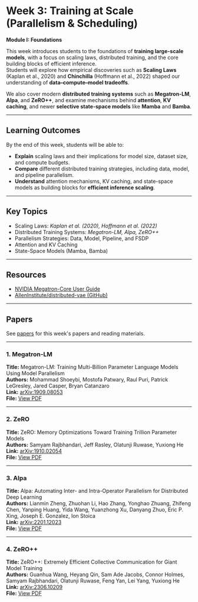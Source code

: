# Week 3: Training at Scale (Parallelism & Scheduling)

**Module I: Foundations**

This week introduces students to the foundations of **training large-scale models**, with a focus on scaling laws, distributed training, and the core building blocks of efficient inference.  
Students will explore how empirical discoveries such as **Scaling Laws** (Kaplan et al., 2020) and **Chinchilla** (Hoffmann et al., 2022) shaped our understanding of **data–compute–model tradeoffs**.  

We also cover modern **distributed training systems** such as **Megatron-LM**, **Alpa**, and **ZeRO++**, and examine mechanisms behind **attention**, **KV caching**, and newer **selective state-space models** like **Mamba** and **Bamba**.

---

## Learning Outcomes
By the end of this week, students will be able to:

- **Explain** scaling laws and their implications for model size, dataset size, and compute budgets.
- **Compare** different distributed training strategies, including data, model, and pipeline parallelism.
- **Understand** attention mechanisms, KV caching, and state-space models as building blocks for **efficient inference scaling**.

---

## Key Topics
- Scaling Laws: *Kaplan et al. (2020), Hoffmann et al. (2022)*
- Distributed Training Systems: *Megatron-LM, Alpa, ZeRO++*
- Parallelism Strategies: Data, Model, Pipeline, and FSDP
- Attention and KV Caching
- State-Space Models (Mamba, Bamba)

---

## Resources
- [NVIDIA Megatron-Core User Guide](https://docs.nvidia.com/megatron-core/developer-guide/latest/user-guide/index.html)
- [AllenInstitute/distributed-vae (GitHub)](https://github.com/AllenInstitute/distributed-vae)

---
## Papers
See [papers](./papers) for this week's papers and reading materials.

---

### 1. Megatron-LM
**Title:** Megatron-LM: Training Multi-Billion Parameter Language Models Using Model Parallelism  
**Authors:** Mohammad Shoeybi, Mostofa Patwary, Raul Puri, Patrick LeGresley, Jared Casper, Bryan Catanzaro  
**Link:** [arXiv:1909.08053](https://arxiv.org/abs/1909.08053)  
**File:** [View PDF](https://drive.google.com/file/d/MegatronFileID/view?usp=sharing)

---

### 2. ZeRO
**Title:** ZeRO: Memory Optimizations Toward Training Trillion Parameter Models  
**Authors:** Samyam Rajbhandari, Jeff Rasley, Olatunji Ruwase, Yuxiong He  
**Link:** [arXiv:1910.02054](https://arxiv.org/abs/1910.02054)  
**File:** [View PDF](https://drive.google.com/file/d/ZeroFileID/view?usp=sharing)

---

### 3. Alpa
**Title:** Alpa: Automating Inter- and Intra-Operator Parallelism for Distributed Deep Learning  
**Authors:** Lianmin Zheng, Zhuohan Li, Hao Zhang, Yonghao Zhuang, Zhifeng Chen, Yanping Huang, Yida Wang, Yuanzhong Xu, Danyang Zhuo, Eric P. Xing, Joseph E. Gonzalez, Ion Stoica  
**Link:** [arXiv:2201.12023](https://arxiv.org/abs/2201.12023)  
**File:** [View PDF](https://drive.google.com/file/d/AlpaFileID/view?usp=sharing)

---

### 4. ZeRO++
**Title:** ZeRO++: Extremely Efficient Collective Communication for Giant Model Training  
**Authors:** Guanhua Wang, Heyang Qin, Sam Ade Jacobs, Connor Holmes, Samyam Rajbhandari, Olatunji Ruwase, Feng Yan, Lei Yang, Yuxiong He  
**Link:** [arXiv:2306.10209](https://arxiv.org/abs/2306.10209)  
**File:** [View PDF](https://drive.google.com/file/d/ZeroPlusPlusFileID/view?usp=sharing)
